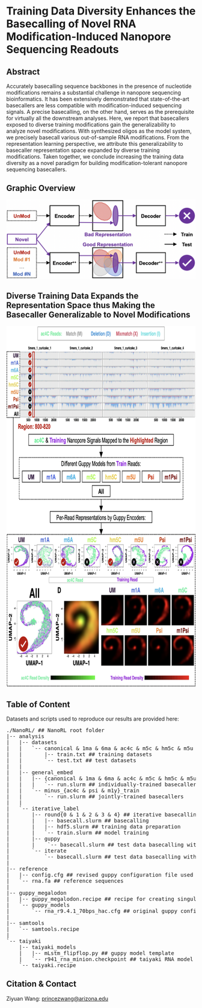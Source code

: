 # Training Data Diversity Enhances the Basecalling of Novel RNA Modification-Induced Nanopore Sequencing Readouts

## Abstract

Accurately basecalling sequence backbones in the presence of nucleotide modifications remains a substantial challenge in nanopore sequencing bioinformatics. It has been extensively demonstrated that state-of-the-art basecallers are less compatible with modification-induced sequencing signals. A precise basecalling, on the other hand, serves as the prerequisite for virtually all the downstream analyses. Here, we report that basecallers exposed to diverse training modifications gain the generalizability to analyze novel modifications. With synthesized oligos as the model system, we precisely basecall various out-of-sample RNA modifications. From the representation learning perspective, we attribute this generalizability to basecaller representation space expanded by diverse training modifications. Taken together, we conclude increasing the training data diversity as a novel paradigm for building modification-tolerant nanopore sequencing basecallers.

## Graphic Overview

<img src="https://github.com/wangziyuan66/NanoRL/blob/main/images/overview.png">

## Diverse Training Data Expands the Representation Space thus Making the Basecaller Generalizable to Novel Modifications

<img src="https://github.com/wangziyuan66/NanoRL/blob/main/images/space.png" width="800" height="960">

## Table of Content

Datasets and scripts used to reproduce our results are provided here:

<pre>
./NanoRL/ ## NanoRL root folder
|-- analysis
|   |-- datasets
|   |   `-- canonical & 1ma & 6ma & ac4c & m5c & hm5c & m5u & psi & m1y ## modification groups
|   |       |-- train.txt ## training datasets
|   |       `-- test.txt ## test datasets
|   | 
|   |-- general_embed
|   |   |-- {canonical & 1ma & 6ma & ac4c & m5c & hm5c & m5u & psi & m1y}_train
|   |   |   `-- run.slurm ## individually-trained basecallers
|   |   `-- minus_{ac4c & psi & m1y}_train
|   |       `-- run.slurm ## jointly-trained basecallers
|   | 
|   `-- iterative_label
|       |-- round{0 & 1 & 2 & 3 & 4} ## iterative basecalling for precisely resolving backbone sequences
|       |   |-- basecall.slurm ## basecalling
|       |   |-- hdf5.slurm ## training data preparation
|       |   `-- train.slurm ## model training
|       |-- guppy
|       |    `-- basecall.slurm ## test data basecalling with the original guppy model
|       `-- iterate
|           `-- basecall.slurm ## test data basecalling with the final iteration model
|
|-- reference
|   |-- config.cfg ## revised guppy configuration file used during iterative basecalling
|   `-- rna.fa ## reference sequences
|
|-- guppy_megalodon
|   |-- guppy_megalodon.recipe ## recipe for creating singularity container
|   `-- guppy_models
|       `-- rna_r9.4.1_70bps_hac.cfg ## original guppy configuration file
|
|-- samtools
|   `-- samtools.recipe
|
`-- taiyaki
    |-- taiyaki_models
    |   |-- mLstm_flipflop.py ## guppy model template
    |   `-- r941_rna_minion.checkpoint ## taiyaki RNA model checkpoint
    `-- taiyaki.recipe
</pre>

## Citation & Contact

Ziyuan Wang: princezwang@arizona.edu
